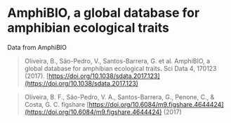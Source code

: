 # AmphiBIO, a global database for amphibian ecological traits

Data from AmphiBIO

> Oliveira, B., São-Pedro, V., Santos-Barrera, G. et al. AmphiBIO, a global database for amphibian ecological traits. Sci Data 4, 170123 (2017). [https://doi.org/10.1038/sdata.2017.123](https://doi.org/10.1038/sdata.2017.123)

> Oliveira, B. F., São-Pedro, V. A., Santos-Barrera, G., Penone, C., & Costa, G. C. figshare [https://doi.org/10.6084/m9.figshare.4644424](https://doi.org/10.6084/m9.figshare.4644424) (2017)

